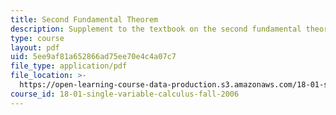 ```yaml
---
title: Second Fundamental Theorem
description: Supplement to the textbook on the second fundamental theorem of calculus.
type: course
layout: pdf
uid: 5ee9af81a652866ad75ee70e4c4a07c7
file_type: application/pdf
file_location: >-
  https://open-learning-course-data-production.s3.amazonaws.com/18-01-single-variable-calculus-fall-2006/5ee9af81a652866ad75ee70e4c4a07c7_ft_scn_fnd_thorm.pdf
course_id: 18-01-single-variable-calculus-fall-2006
---
```

